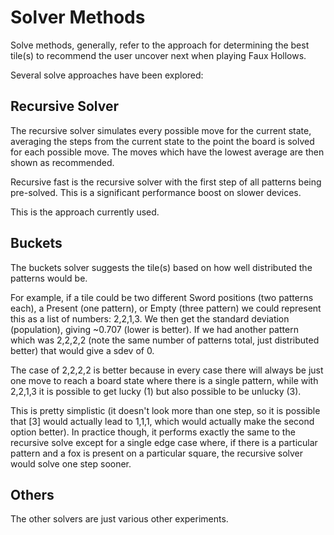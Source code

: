 # Solver Methods

Solve methods, generally, refer to the approach for determining the best tile(s) to recommend the user uncover next when playing Faux Hollows.

Several solve approaches have been explored:

## Recursive Solver

The recursive solver simulates every possible move for the current state, averaging the steps from the current state to the point the board is solved for each possible move. The moves which have the lowest average are then shown as recommended.

Recursive fast is the recursive solver with the first step of all patterns being pre-solved. This is a significant performance boost on slower devices.

This is the approach currently used.

## Buckets

The buckets solver suggests the tile(s) based on how well distributed the patterns would be.

For example, if a tile could be two different Sword positions (two patterns each), a Present (one pattern), or Empty (three pattern) we could represent this as a list of numbers: 2,2,1,3. We then get the standard deviation (population), giving ~0.707 (lower is better). If we had another pattern which was 2,2,2,2 (note the same number of patterns total, just distributed better) that would give a sdev of 0.

The case of 2,2,2,2 is better because in every case there will always be just one move to reach a board state where there is a single pattern, while with 2,2,1,3 it is possible to get lucky (1) but also possible to be unlucky (3).

This is pretty simplistic (it doesn't look more than one step, so it is possible that [3] would actually lead to 1,1,1, which would actually make the second option better). In practice though, it performs exactly the same to the recursive solve except for a single edge case where, if there is a particular pattern and a fox is present on a particular square, the recursive solver would solve one step sooner.

## Others

The other solvers are just various other experiments.
